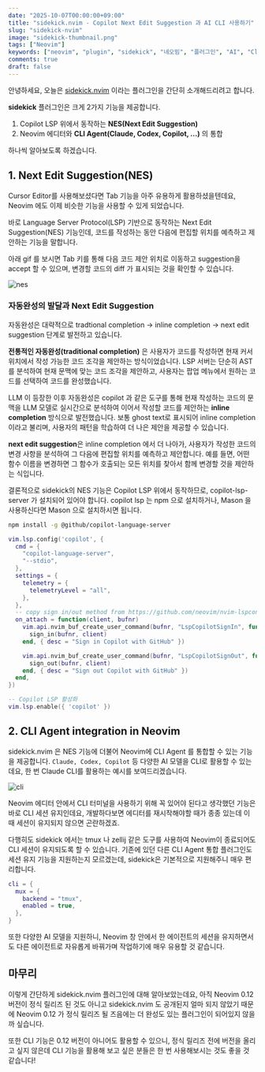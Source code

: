 ```yaml
---
date: "2025-10-07T00:00:00+09:00"
title: "sidekick.nvim - Copilot Next Edit Suggestion 과 AI CLI 사용하기"
slug: "sidekick-nvim"
image: "sidekick-thumbnail.png"
tags: ["Neovim"]
keywords: ["neovim", "plugin", "sidekick", "네오빔", "플러그인", "AI", "Claude Code", "Codex", "Copilot", ]
comments: true
draft: false
---
```


안녕하세요, 오늘은 [sidekick.nvim](https://github.com/folke/sidekick.nvim) 이라는 플러그인을 간단히 소개해드리려고 합니다.

**sidekick** 플러그인은 크게 2가지 기능을 제공합니다.
1. Copilot LSP 위에서 동작하는 **NES(Next Edit Suggestion)**
2. Neovim 에디터와 **CLI Agent(Claude, Codex, Copilot, ...)** 의 통합

하나씩 알아보도록 하겠습니다.

## 1. Next Edit Suggestion(NES)

Cursor Editor를 사용해보셨다면 Tab 기능을 아주 유용하게 활용하셨을텐데요, Neovim 에도 이제 비슷한 기능을 사용할 수 있게 되었습니다.

바로 Language Server Protocol(LSP) 기반으로 동작하는 Next Edit Suggestion(NES) 기능인데, 코드를 작성하는 동안 다음에 편집할 위치를 예측하고 제안하는 기능을 말합니다.

아래 gif 를 보시면 Tab 키를 통해 다음 코드 제안 위치로 이동하고 suggestion을 accept 할 수 있으며, 변경할 코드의 diff 가 표시되는 것을 확인할 수 있습니다.

![nes](sidekick-nes.gif)

### 자동완성의 발달과 Next Edit Suggestion

자동완성은 대략적으로 tradtional completion -> inline completion -> next edit suggestion 단계로 발전하고 있습니다.

**전통적인 자동완성(traditional completion)** 은 사용자가 코드를 작성하면 현재 커서 위치에서 작성 가능한 코드 조각을 제안하는 방식이었습니다.
LSP 서버는 단순히 AST를 분석하여 현재 문맥에 맞는 코드 조각을 제안하고, 사용자는 팝업 메뉴에서 원하는 코드를 선택하여 코드를 완성했습니다.

LLM 이 등장한 이후 자동완성은 copilot 과 같은 도구를 통해 현재 작성하는 코드의 문맥을 LLM 모델로 실시간으로 분석하여 이어서 작성할 코드를 제안하는 **inline completion** 방식으로 발전했습니다.
보통 ghost text로 표시되어 inline completion 이라고 불리며, 사용자의 패턴을 학습하여 더 나은 제안을 제공할 수 있습니다.

**next edit suggestion**은 inline completion 에서 더 나아가, 사용자가 작성한 코드의 변경 사항을 분석하여 그 다음에 편집할 위치를 예측하고 제안합니다.
예를 들면, 어떤 함수 이름을 변경하면 그 함수가 호출되는 모든 위치를 찾아서 함께 변경할 것을 제안하는 식입니다.

결론적으로 sidekick의 NES 기능은 Copilot LSP 위에서 동작하므로, copilot-lsp-server 가 설치되어 있어야 합니다.
copilot lsp 는 npm 으로 설치하거나, Mason 을 사용하신다면 Mason 으로 설치하시면 됩니다.

```bash
npm install -g @github/copilot-language-server
```

```lua
vim.lsp.config('copilot', {
  cmd = {
    "copilot-language-server",
    "--stdio",
  },
  settings = {
    telemetry = {
      telemetryLevel = "all",
    },
  },
  -- copy sign in/out method from https://github.com/neovim/nvim-lspconfig
  on_attach = function(client, bufnr)
    vim.api.nvim_buf_create_user_command(bufnr, "LspCopilotSignIn", function()
      sign_in(bufnr, client)
    end, { desc = "Sign in Copilot with GitHub" })

    vim.api.nvim_buf_create_user_command(bufnr, "LspCopilotSignOut", function()
      sign_out(bufnr, client)
    end, { desc = "Sign out Copilot with GitHub" })
  end,
})

-- Copilot LSP 활성화
vim.lsp.enable({ 'copilot' })
```

## 2. CLI Agent integration in Neovim

sidekick.nvim 은 NES 기능에 더불어 Neovim에 CLI Agent 를 통합할 수 있는 기능을 제공합니다.
`Claude, Codex, Copilot` 등 다양한 AI 모델을 CLI로 활용할 수 있는데요, 한 번 Claude CLI를 활용하는 예시를 보여드리겠습니다. 

![cli](sidekick-cli.gif)

Neovim 에디터 안에서 CLI 터미널을 사용하기 위해 꼭 있어야 된다고 생각했던 기능은 바로 CLI 세션 유지인데요, 개발하다보면 에디터를 재시작해야할 때가 종종 있는데 이 때 세션이 유지되지 않으면 곤란하겠죠.

다행히도 sidekick 에서는 tmux 나 zellij 같은 도구를 사용하여 Neovim이 종료되어도 CLI 세션이 유지되도록 할 수 있습니다. 
기존에 있던 다른 CLI Agent 통합 플러그인도 세션 유지 기능을 지원하는지 모르겠는데, sidekick은 기본적으로 지원해주니 매우 편리합니다.

```lua
cli = {
  mux = {
    backend = "tmux",
    enabled = true,
  },
}
```

또한 다양한 AI 모델을 지원하니, Neovim 창 안에서 한 에이전트의 세션을 유지하면서도 다른 에이전트로 자유롭게 바꿔가며 작업하기에 매우 유용할 것 같습니다.

## 마무리

이렇게 간단하게 sidekick.nvim 플러그인에 대해 알아보았는데요, 아직 Neovim 0.12 버전이 정식 릴리즈 된 것도 아니고 sidekick.nvim 도 공개된지 얼마 되지 않았기 때문에 Neovim 0.12 가 정식 릴리즈 될 즈음에는 더 완성도 있는 플러그인이 되어있지 않을까 싶습니다.

또한 CLI 기능은 0.12 버전이 아니어도 활용할 수 있으니, 정식 릴리즈 전에 버전을 올리고 싶지 않은데 CLI 기능을 활용해 보고 싶은 분들은 한 번 사용해보시는 것도 좋을 것 같습니다!


